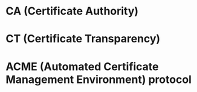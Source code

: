 # CA (Certificate Authority)

# CT (Certificate Transparency)

# ACME (Automated Certificate Management Environment) protocol
